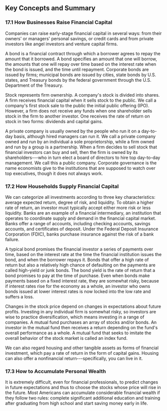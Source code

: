 ## Key Concepts and Summary

### 17.1 How Businesses Raise Financial Capital

Companies can raise early-stage financial capital in several ways: from
their owners' or managers' personal savings, or credit cards and from
private investors like angel investors and venture capital firms.

A bond is a financial contract through which a borrower agrees to repay
the amount that it borrowed. A bond specifies an amount that one will
borrow, the amounts that one will repay over time based on the interest
rate when the bond is issued, and the time until repayment. Corporate
bonds are issued by firms; municipal bonds are issued by cities, state
bonds by U.S. states, and Treasury bonds by the federal government
through the U.S. Department of the Treasury.

Stock represents firm ownership. A company\'s stock is divided into
shares. A firm receives financial capital when it sells stock to the
public. We call a company's first stock sale to the public the initial
public offering (IPO). However, a firm does not receive any funds when
one shareholder sells stock in the firm to another investor. One
receives the rate of return on stock in two forms: dividends and capital
gains.

A private company is usually owned by the people who run it on a
day-to-day basis, although hired managers can run it. We call a private
company owned and run by an individual a sole proprietorship, while a
firm owned and run by a group is a partnership. When a firm decides to
sell stock that financial investors can buy and sell, then the firm is
owned by its shareholders---who in turn elect a board of directors to
hire top day-to-day management. We call this a public company. Corporate
governance is the name economists give to the institutions that are
supposed to watch over top executives, though it does not always work.

### 17.2 How Households Supply Financial Capital

We can categorize all investments according to three key
characteristics: average expected return, degree of risk, and liquidity.
To obtain a higher rate of return, an investor must typically accept
either more risk or less liquidity. Banks are an example of a financial
intermediary, an institution that operates to coordinate supply and
demand in the financial capital market. Banks offer a range of accounts,
including checking accounts, savings accounts, and certificates of
deposit. Under the Federal Deposit Insurance Corporation (FDIC), banks
purchase insurance against the risk of a bank failure.

A typical bond promises the financial investor a series of payments over
time, based on the interest rate at the time the financial institution
issues the bond, and when the borrower repays it. Bonds that offer a
high rate of return but also a relatively high chance of defaulting on
the payments are called high-yield or junk bonds. The bond yield is the
rate of return that a bond promises to pay at the time of purchase. Even
when bonds make payments based on a fixed interest rate, they are
somewhat risky, because if interest rates rise for the economy as a
whole, an investor who owns bonds issued at lower interest rates is now
locked into the low rate and suffers a loss.

Changes in the stock price depend on changes in expectations about
future profits. Investing in any individual firm is somewhat risky, so
investors are wise to practice diversification, which means investing in
a range of companies. A mutual fund purchases an array of stocks and/or
bonds. An investor in the mutual fund then receives a return depending
on the fund\'s overall performance as a whole. A mutual fund that seeks
to imitate the overall behavior of the stock market is called an index
fund.

We can also regard housing and other tangible assets as forms of
financial investment, which pay a rate of return in the form of capital
gains. Housing can also offer a nonfinancial return---specifically, you
can live in it.

### 17.3 How to Accumulate Personal Wealth

It is extremely difficult, even for financial professionals, to predict
changes in future expectations and thus to choose the stocks whose price
will rise in the future. Most Americans can accumulate considerable
financial wealth if they follow two rules: complete significant
additional education and training after graduating from high school and
start saving money early in life.
